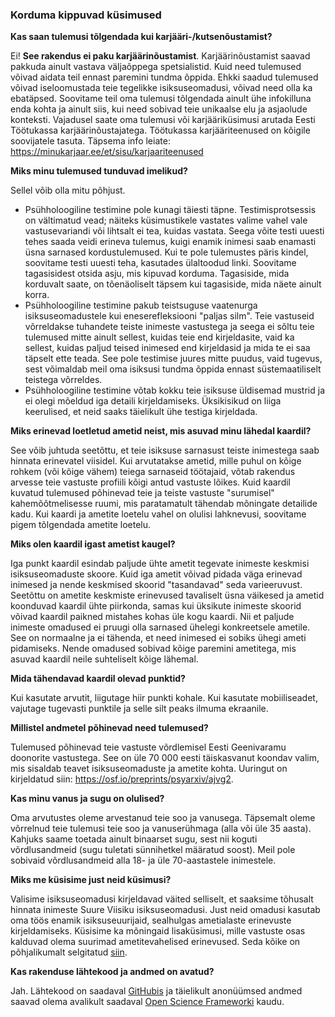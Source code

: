 ### Korduma kippuvad küsimused

**Kas saan tulemusi tõlgendada kui karjääri-/kutsenõustamist?**

Ei! **See rakendus ei paku karjäärinõustamist**. Karjäärinõustamist saavad pakkuda ainult vastava väljaõppega spetsialistid. Kuid need tulemused võivad aidata teil ennast paremini tundma õppida. Ehkki saadud tulemused võivad iseloomustada teie tegelikke isiksuseomadusi, võivad need olla ka ebatäpsed. Soovitame teil oma tulemusi tõlgendada ainult ühe infokilluna enda kohta ja ainult siis, kui need sobivad teie unikaalse elu ja asjaolude konteksti.
Vajadusel saate oma tulemusi või karjääriküsimusi arutada Eesti Töötukassa karjäärinõustajatega. Töötukassa karjääriteenused on kõigile soovijatele tasuta. Täpsema info leiate: https://minukarjaar.ee/et/sisu/karjaariteenused

**Miks minu tulemused tunduvad imelikud?**

Sellel võib olla mitu põhjust.

- Psühholoogiline testimine pole kunagi täiesti täpne. Testimisprotsessis on vältimatud vead; näiteks küsimustikele vastates valime vahel vale vastusevariandi või lihtsalt ei tea, kuidas vastata. Seega võite testi uuesti tehes saada veidi erineva tulemus, kuigi enamik inimesi saab enamasti üsna sarnased kordustulemused. Kui te pole tulemustes päris kindel, soovitame testi uuesti teha, kasutades ülaltoodud linki. Soovitame tagasisidest otsida asju, mis kipuvad korduma. Tagasiside, mida korduvalt saate, on tõenäoliselt täpsem kui tagasiside, mida näete ainult korra.
- Psühholoogiline testimine pakub teistsuguse vaatenurga isiksuseomadustele kui eneserefleksiooni "paljas silm". Teie vastuseid võrreldakse tuhandete teiste inimeste vastustega ja seega ei sõltu teie tulemused mitte ainult sellest, kuidas teie end kirjeldasite, vaid ka sellest, kuidas paljud teised inimesed end kirjeldasid ja mida te ei saa täpselt ette teada. See pole testimise juures mitte puudus, vaid tugevus, sest võimaldab meil oma isiksusi tundma õppida ennast süstemaatiliselt teistega võrreldes.
- Psühholoogiline testimine võtab kokku teie isiksuse üldisemad mustrid ja ei olegi mõeldud iga detaili kirjeldamiseks. Üksikisikud on liiga keerulised, et neid saaks täielikult ühe testiga kirjeldada.

**Miks erinevad loetletud ametid neist, mis asuvad minu lähedal kaardil?**

See võib juhtuda seetõttu, et teie isiksuse sarnasust teiste inimestega saab hinnata erinevatel viisidel. Kui arvutatakse ametid, mille puhul on kõige rohkem (või kõige vähem) teiega sarnaseid töötajaid, võtab rakendus arvesse teie vastuste profiili kõigi antud vastuste lõikes. Kuid kaardil kuvatud tulemused põhinevad teie ja teiste vastuste "surumisel" kahemõõtmelisesse ruumi, mis paratamatult tähendab mõningate detailide kadu. Kui kaardi ja ametite loetelu vahel on olulisi lahknevusi, soovitame pigem tõlgendada ametite loetelu.

**Miks olen kaardil igast ametist kaugel?**

Iga punkt kaardil esindab paljude ühte ametit tegevate inimeste keskmisi isiksuseomaduste skoore. Kuid iga ametit võivad pidada väga erinevad inimesed ja nende keskmised skoorid "tasandavad" seda varieeruvust. Seetõttu on ametite keskmiste erinevused tavaliselt üsna väikesed ja ametid koonduvad kaardil ühte piirkonda, samas kui üksikute inimeste skoorid võivad kaardil paikned mistahes kohas üle kogu kaardi. Nii et paljude inimeste omadused ei pruugi olla sarnased ühelegi konkreetsele ametile. See on normaalne ja ei tähenda, et need inimesed ei sobiks ühegi ameti pidamiseks. Nende omadused sobivad kõige paremini ametitega, mis asuvad kaardil neile suhteliselt kõige lähemal.

**Mida tähendavad kaardil olevad punktid?**

Kui kasutate arvutit, liigutage hiir punkti kohale. Kui kasutate mobiiliseadet, vajutage tugevasti punktile ja selle silt peaks ilmuma ekraanile.

**Millistel andmetel põhinevad need tulemused?**

Tulemused põhinevad teie vastuste võrdlemisel Eesti Geenivaramu doonorite vastustega. See on üle 70 000 eesti täiskasvanut koondav valim, mis sisaldab teavet isiksuseomaduste ja ametite kohta. Uuringut on kirjeldatud siin: https://osf.io/preprints/psyarxiv/ajvg2.

**Kas minu vanus ja sugu on olulised?**

Oma arvutustes oleme arvestanud teie soo ja vanusega. Täpsemalt oleme võrrelnud teie tulemusi teie soo ja vanuserühmaga (alla või üle 35 aasta). Kahjuks saame toetada ainult binaarset sugu, sest nii koguti võrdlusandmeid (sugu tuletati sünnihetkel määratud soost). Meil pole sobivaid võrdlusandmeid alla 18- ja üle 70-aastastele inimestele.

**Miks me küsisime just neid küsimusi?**

Valisime isiksuseomadusi kirjeldavad väited selliselt, et saaksime tõhusalt hinnata inimeste Suure Viisiku isiksuseomadusi. Just neid omadusi kasutab oma töös enamik isiksuseuurijaid, sealhulgas ametialaste erinevuste kirjeldamiseks. Küsisime ka mõningaid lisaküsimusi, mille vastuste osas kalduvad olema suurimad ametitevahelised erinevused. Seda kõike on põhjalikumalt selgitatud [siin](https://osf.io/preprints/psyarxiv/ajvg2).

**Kas rakenduse lähtekood ja andmed on avatud?**

Jah. Lähtekood on saadaval [GitHubis](https://github.com/mottusemma/JobProfiler) ja täielikult anonüümsed andmed saavad olema avalikult saadaval [Open Science Frameworki](https://osf.io/mvzd4/) kaudu.


